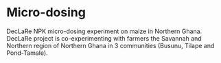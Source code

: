 # Micro-dosing

DecLaRe NPK micro-dosing experiment on maize in Northern Ghana. DecLaRe project is co-experimenting with farmers the Savannah and Northern region of Northern Ghana in 3 communities (Busunu, Tilape and Pond-Tamale). 
